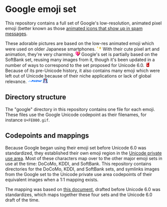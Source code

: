 Google emoji set
================

This repository contains a full set of Google's low-resolution, animated pixel emoji (better known as those [animated icons that show up in spam messages](http://stackoverflow.com/questions/28095387/animated-icon-in-email-subject).

These adorable pictures are based on the low-res animated emoji which were used on older Japanese smartphones. ![sparkles](google/U+FEB60.gif)
With their cute pixel art and animation, they're very charming. ![sparkling heart](google/U+FEB10.gif) Google's set is partially based on the SoftBank set, reusing many images from it, though it's been updated in a number of ways to correspond to the set proposed for Unicode 6.0. ![cellular phone](google/U+FE525.gif)
Because of its pre-Unicode history, it also contains many emoji which were left out of Unicode because of their niche applications or lack of global relevance. ![J PHONE 1](google/U+FEE7B.gif)![J PHONE 2](google/U+FEE7C.gif)![J PHONE 3](google/U+FEE7D.gif) ![Shibuya 109](google/U+FE4C5.gif)

Directory structure
-------------------

The "google" directory in this repository contains one file for each emoji.
These files use the Google Unicode codepoint as their filenames, for instance `U+FE000.gif`.

Codepoints and mappings
-----------------------

Because Google began using their emoji set before Unicode 6.0 was standardized, they established their own emoji region in the [Unicode private use area](https://en.wikipedia.org/wiki/Private_Use_Areas).
Most of these characters map over to the other major emoji sets in use at the time: DoCoMo, KDDI, and SoftBank.
This repository contains directories for the DoCoMo, KDDI, and SoftBank sets, and symlinks images from the Google set to the Unicode private use area codepoints of their equivalent images when a 1:1 mapping exists.

The mapping was based on [this document](http://www.unicode.org/%7Escherer/emoji4unicode/snapshot/full.html), drafted before Unicode 6.0 was standardizes, which maps together these four sets and the Unicode 6.0 draft of the time.
